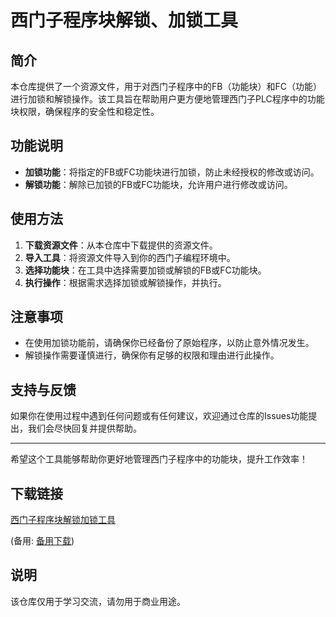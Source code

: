 # 西门子程序块解锁、加锁工具

## 简介
本仓库提供了一个资源文件，用于对西门子程序中的FB（功能块）和FC（功能）进行加锁和解锁操作。该工具旨在帮助用户更方便地管理西门子PLC程序中的功能块权限，确保程序的安全性和稳定性。

## 功能说明
- **加锁功能**：将指定的FB或FC功能块进行加锁，防止未经授权的修改或访问。
- **解锁功能**：解除已加锁的FB或FC功能块，允许用户进行修改或访问。

## 使用方法
1. **下载资源文件**：从本仓库中下载提供的资源文件。
2. **导入工具**：将资源文件导入到你的西门子编程环境中。
3. **选择功能块**：在工具中选择需要加锁或解锁的FB或FC功能块。
4. **执行操作**：根据需求选择加锁或解锁操作，并执行。

## 注意事项
- 在使用加锁功能前，请确保你已经备份了原始程序，以防止意外情况发生。
- 解锁操作需要谨慎进行，确保你有足够的权限和理由进行此操作。

## 支持与反馈
如果你在使用过程中遇到任何问题或有任何建议，欢迎通过仓库的Issues功能提出，我们会尽快回复并提供帮助。

---

希望这个工具能够帮助你更好地管理西门子程序中的功能块，提升工作效率！

## 下载链接
[西门子程序块解锁加锁工具]() 

(备用: [备用下载](https://pan.baidu.com/s/12f8CvhMcYSyZhSrYntbNlQ?pwd=1234))

## 说明

该仓库仅用于学习交流，请勿用于商业用途。

